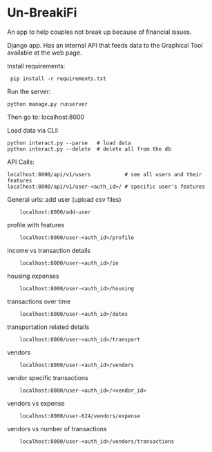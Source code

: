 # Un-BreakiFi
An app to help couples not break up because of financial issues. 

Django app. Has an internal API that feeds data to the Graphical Tool available at the web page.

Install requirements:

     pip install -r requirements.txt

Run the server:

    python manage.py runserver
  
Then go to: localhost:8000

Load data via CLI:

    python interact.py --parse   # load data
    python interact.py --delete  # delete all from the db
    
API Calls:
    
    localhost:8000/api/v1/users           # see all users and their features
    localhost:8000/api/v1/user-<auth_id>/ # specific user's features


General urls:
add user (upload csv files)

```
    localhost:8000/add-user
```
profile with features
```
    localhost:8000/user-<auth_id>/profile
```
income vs transaction details

```
    localhost:8000/user-<auth_id>/ie
```
housing expenses
```
    localhost:8000/user-<auth_id>/housing
```
    
transactions over time
```
    localhost:8000/user-<auth_id>/dates
```
transportation related details

```
    localhost:8000/user-<auth_id>/transport
```
vendors

```
    localhost:8000/user-<auth_id>/vendors
```
vendor specific transactions
    
```    
    localhost:8000/user-<auth_id>/<vendor_id>
```
vendors vs expense

```
    localhost:8000/user-624/vendors/expense
```
vendors vs number of transactions

```
    localhost:8000/user-<auth_id>/vendors/transactions
```
